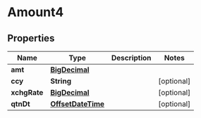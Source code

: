 

# Amount4

## Properties

Name | Type | Description | Notes
------------ | ------------- | ------------- | -------------
**amt** | [**BigDecimal**](BigDecimal.md) |  | 
**ccy** | **String** |  |  [optional]
**xchgRate** | [**BigDecimal**](BigDecimal.md) |  |  [optional]
**qtnDt** | [**OffsetDateTime**](OffsetDateTime.md) |  |  [optional]



